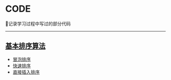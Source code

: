 # CODE
:rocket:记录学习过程中写过的部分代码

---
## [基本排序算法](基本排序算法 "打开基本排序算法文件夹")
- [冒泡排序](基本排序算法/冒泡排序.c "查看冒泡排序算法代码")
- [快速排序](基本排序算法/快速排序.c "查看快速排序算法代码")
- [直接插入排序](基本排序算法/直接插入排序.c "查看直接插入排序算法代码")
